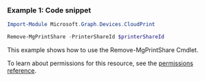 ### Example 1: Code snippet

```powershellImport-Module Microsoft.Graph.Devices.CloudPrint

Remove-MgPrintShare -PrinterShareId $printerShareId
```
This example shows how to use the Remove-MgPrintShare Cmdlet.
To learn about permissions for this resource, see the [permissions reference](/graph/permissions-reference).

